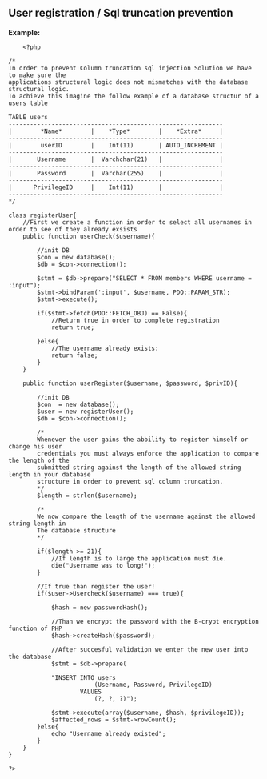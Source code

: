 
User registration / Sql truncation prevention
-------

**Example:**

   		<?php

	/*
	In order to prevent Column truncation sql injection Solution we have to make sure the
	applications structural logic does not mismatches with the database structural logic.
	To achieve this imagine the follow example of a database structur of a users table
	
	TABLE users
	------------------------------------------------------------
	|	     *Name* 	   |	*Type* 		  |    *Extra*     |
	------------------------------------------------------------
	|        userID	       |    Int(11)       | AUTO_INCREMENT |
	------------------------------------------------------------
	|       Username  	   |  Varchchar(21)   |  			   |
	------------------------------------------------------------
	|       Password       |  Varchar(255)    |				   |
	------------------------------------------------------------
	|      PrivilegeID     |    Int(11)       | 			   |
	------------------------------------------------------------
	*/
	
	class registerUser{	
		//First we create a function in order to select all usernames in order to see of they already exsists
		public function userCheck($username){
			
			//init DB
			$con = new database();
			$db = $con->connection();
			
			$stmt = $db->prepare("SELECT * FROM members WHERE username = :input");
			$stmt->bindParam(':input', $username, PDO::PARAM_STR);
			$stmt->execute();
	
			if($stmt->fetch(PDO::FETCH_OBJ) == False){ 
				//Return true in order to complete registration
				return true;
	
			}else{
				//The username already exists:
				return false;
			}
		}
		
		public function userRegister($username, $password, $privID){
			
			//init DB
			$con  = new database();
			$user = new registerUser();
			$db = $con->connection();
			
			/*
			Whenever the user gains the abbility to register himself or change his user
			credentials you must always enforce the application to compare the length of the
			submitted string against the length of the allowed string length in your database
			structure in order to prevent sql column truncation.
			*/
			$length = strlen($username);
		
			/*
			We now compare the length of the username against the allowed string length in
			The database structure
			*/
	
			if($length >= 21){
				//If length is to large the application must die.
				die("Username was to long!");	
			}
		
			//If true than register the user!		
			if($user->Usercheck($username) === true){
				
				$hash = new passwordHash();
	
				//Than we encrypt the password with the B-crypt encryption function of PHP
				$hash->createHash($password);
	
				//After succesful validation we enter the new user into the database
				$stmt = $db->prepare(

				"INSERT INTO users 
							(Username, Password, PrivilegeID)
						VALUES 
							(?, ?, ?)");
			
				$stmt->execute(array($username, $hash, $privilegeID));
				$affected_rows = $stmt->rowCount();			
			}else{
				echo "Username already existed";
			}
		}	
	}
	
	?>

